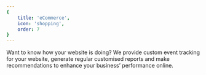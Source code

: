 ```yaml
---
{
	title: 'eCommerce',
	icon: 'shopping',
	order: 7
}
---
```


Want to know how your website is doing? We provide custom event tracking for your website, generate regular customised reports and make recommendations to enhance your business’ performance online. 
